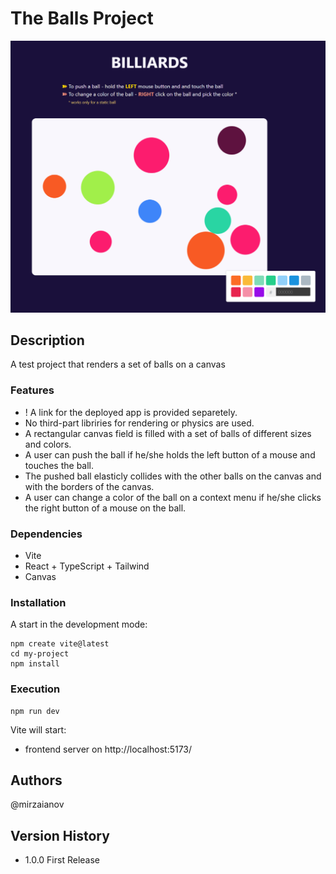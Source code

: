 # The Balls Project

![MasterHead](./src/head.png)

## Description

A test project that renders a set of balls on a canvas

### Features

- ! A link for the deployed app is provided separetely.
- No third-part libriries for rendering or physics are used.
- A rectangular canvas field is filled with a set of balls of different sizes and colors.
- A user can push the ball if he/she holds the left button of a mouse and touches the ball.
- The pushed ball elasticly collides with the other balls on the canvas and with the borders of the canvas.
- A user can change a color of the ball on a context menu if he/she clicks the right button of a mouse on the ball.

### Dependencies

- Vite
- React + TypeScript + Tailwind
- Canvas

### Installation

A start in the development mode:

    npm create vite@latest
    cd my-project
    npm install

### Execution

    npm run dev

Vite will start:

- frontend server on http://localhost:5173/

## Authors

@mirzaianov

## Version History

- 1.0.0 First Release
